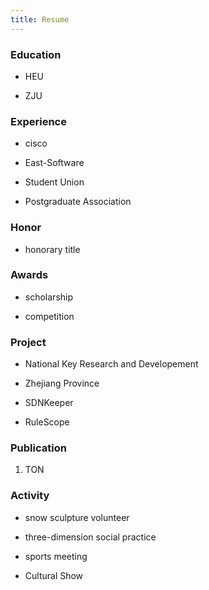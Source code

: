 ```yaml
---
title: Resume
---
```


### Education
  * HEU

  * ZJU

### Experience
  * cisco

  * East-Software

  * Student Union

  * Postgraduate Association

### Honor
  * honorary title

### Awards
  * scholarship

  * competition

### Project
  * National Key Research and Developement

  * Zhejiang Province

  * SDNKeeper

  * RuleScope
 
### Publication 
  1. TON

### Activity
  * snow sculpture volunteer 

  * three-dimension social practice 

  * sports meeting

  * Cultural Show
